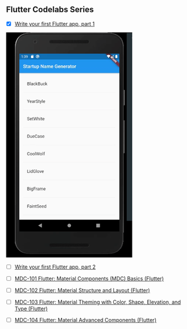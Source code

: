 ## Flutter Codelabs Series

- [x]   [Write your first Flutter app, part 1](https://codelabs.developers.google.com/codelabs/first-flutter-app-pt1/index.html?index=..%2F..index#0)

![](firstapp1.gif)

- [ ]   [Write your first Flutter app, part 2](https://codelabs.developers.google.com/codelabs/first-flutter-app-pt2/index.html?index=..%2F..index#0)

- [ ]   [MDC-101 Flutter: Material Components (MDC) Basics (Flutter)](https://codelabs.developers.google.com/codelabs/mdc-101-flutter/index.html?index=..%2F..index#0)

- [ ]   [MDC-102 Flutter: Material Structure and Layout (Flutter)](https://codelabs.developers.google.com/codelabs/mdc-102-flutter/index.html?index=..%2F..index#0)

- [ ]   [MDC-103 Flutter: Material Theming with Color, Shape, Elevation, and Type (Flutter)](https://codelabs.developers.google.com/codelabs/mdc-103-flutter/index.html?index=..%2F..index#0)

- [ ]   [MDC-104 Flutter: Material Advanced Components (Flutter)](https://codelabs.developers.google.com/codelabs/mdc-104-flutter/index.html?index=..%2F..index#0)
